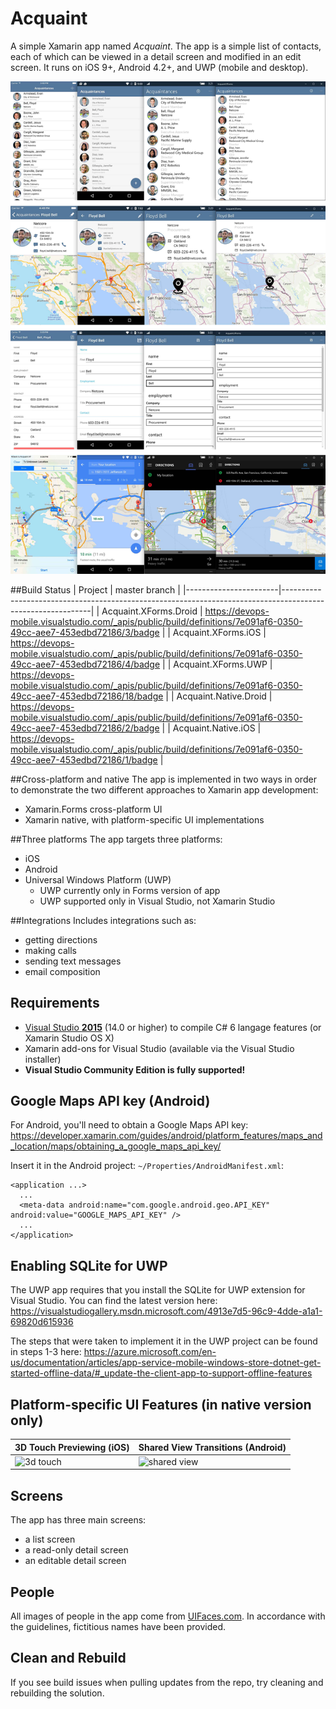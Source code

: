 # Acquaint

A simple Xamarin app named *Acquaint*. The app is a simple list of contacts, each of which can be viewed in a detail screen and modified in an edit screen. It runs on iOS 9+, Android 4.2+, and UWP (mobile and desktop).

![screenshots](Screenshots/AllScreens_AllPlatforms.jpg)

##Build Status
| Project               | master branch                                                                                              |
|-----------------------|------------------------------------------------------------------------------------------------------------|
| Acquaint.XForms.Droid | https://devops-mobile.visualstudio.com/_apis/public/build/definitions/7e091af6-0350-49cc-aee7-453edbd72186/3/badge |
| Acquaint.XForms.iOS   | https://devops-mobile.visualstudio.com/_apis/public/build/definitions/7e091af6-0350-49cc-aee7-453edbd72186/4/badge |
| Acquaint.XForms.UWP   | https://devops-mobile.visualstudio.com/_apis/public/build/definitions/7e091af6-0350-49cc-aee7-453edbd72186/18/badge |
| Acquaint.Native.Droid | https://devops-mobile.visualstudio.com/_apis/public/build/definitions/7e091af6-0350-49cc-aee7-453edbd72186/2/badge |
| Acquaint.Native.iOS   | https://devops-mobile.visualstudio.com/_apis/public/build/definitions/7e091af6-0350-49cc-aee7-453edbd72186/1/badge |

##Cross-platform and native
The app is implemented in two ways in order to demonstrate the two different approaches to Xamarin app development:
* Xamarin.Forms cross-platform UI
* Xamarin native, with platform-specific UI implementations

##Three platforms
The app targets three platforms:
* iOS
* Android
* Universal Windows Platform (UWP)
    * UWP currently only in Forms version of app
    * UWP supported only in Visual Studio, not Xamarin Studio
    
##Integrations
Includes integrations such as:
* getting directions
* making calls
* sending text messages
* email composition

## Requirements
* [Visual Studio __2015__](https://www.visualstudio.com/en-us/products/vs-2015-product-editions.aspx) (14.0 or higher) to compile C# 6 langage features (or Xamarin Studio OS X)
* Xamarin add-ons for Visual Studio (available via the Visual Studio installer)
* __Visual Studio Community Edition is fully supported!__

## Google Maps API key (Android)
For Android, you'll need to obtain a Google Maps API key:
https://developer.xamarin.com/guides/android/platform_features/maps_and_location/maps/obtaining_a_google_maps_api_key/

Insert it in the Android project: `~/Properties/AndroidManifest.xml`:

    <application ...>
      ...
      <meta-data android:name="com.google.android.geo.API_KEY" android:value="GOOGLE_MAPS_API_KEY" />
      ...
    </application>

## Enabling SQLite for UWP

The UWP app requires that you install the SQLite for UWP extension for Visual Studio. You can find the latest version here:
https://visualstudiogallery.msdn.microsoft.com/4913e7d5-96c9-4dde-a1a1-69820d615936

The steps that were taken to implement it in the UWP project can be found in steps 1-3 here:
https://azure.microsoft.com/en-us/documentation/articles/app-service-mobile-windows-store-dotnet-get-started-offline-data/#_update-the-client-app-to-support-offline-features

## Platform-specific UI Features (in native version only)
| 3D Touch Previewing (iOS) | Shared View Transitions (Android) |
| --- | --- |
| ![3d touch](https://github.com/xamarinhq/app-acquaint/blob/master/Screenshots/Acquaint_N_3DTouch.gif) | ![shared view](https://github.com/xamarinhq/app-acquaint/blob/master/Screenshots/Acquaint_N_SharedViewTransitions.gif) |


## Screens

The app has three main screens:
* a list screen
* a read-only detail screen
* an editable detail screen

## People

All images of people in the app come from [UIFaces.com](http://uifaces.com/authorized). In accordance with the guidelines, fictitious names have been provided. 

## Clean and Rebuild
If you see build issues when pulling updates from the repo, try cleaning and rebuilding the solution.
